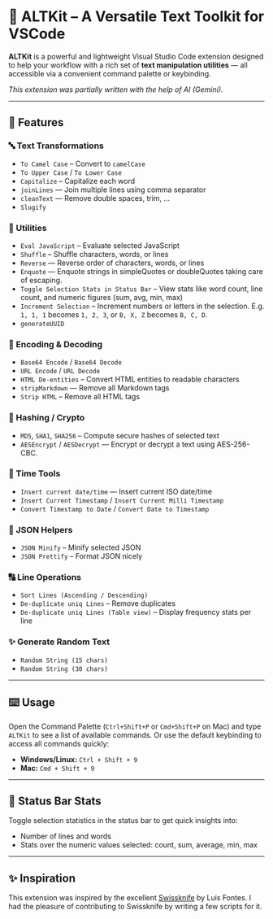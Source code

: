 # 🔧 ALTKit – A Versatile Text Toolkit for VSCode

**ALTKit** is a powerful and lightweight Visual Studio Code extension designed to help your workflow with a rich set of **text manipulation utilities** — all accessible via a convenient command palette or keybinding.

*This extension was partially written with the help of AI (Gemini).*

---

## 🚀 Features

### 🔤 Text Transformations
- `To Camel Case` – Convert to `camelCase`
- `To Upper Case` / `To Lower Case`
- `Capitalize` – Capitalize each word
- `joinLines` — Join multiple lines using comma separator
- `cleanText` — Remove double spaces, trim, …
- `Slugify`

### 🧠 Utilities
- `Eval JavaScript` – Evaluate selected JavaScript
- `Shuffle` – Shuffle characters, words, or lines
- `Reverse` — Reverse order of characters, words, or lines
- `Enquote` — Enquote strings in simpleQuotes or doubleQuotes taking care of escaping.
- `Toggle Selection Stats in Status Bar` – View stats like word count, line count, and numeric figures (sum, avg, min, max)
- `Increment Selection` – Increment numbers or letters in the selection. E.g. `1, 1, 1` becomes `1, 2, 3`, or `B, X, Z` becomes `B, C, D`.
- `generateUUID`

### 🔁 Encoding & Decoding
- `Base64 Encode` / `Base64 Decode`
- `URL Encode` / `URL Decode`
- `HTML De-entities` – Convert HTML entities to readable characters
- `stripMarkdown` — Remove all Markdown tags
- `Strip HTML` – Remove all HTML tags

### 🔐 Hashing / Crypto
- `MD5`, `SHA1`, `SHA256` – Compute secure hashes of selected text
- `AESEncrypt` / `AESDecrypt` — Encrypt or decrypt a text using AES-256-CBC.

### 📅 Time Tools
- `Insert current date/time` — Insert current ISO date/time
- `Insert Current Timestamp` / `Insert Current Milli Timestamp`
- `Convert Timestamp to Date` / `Convert Date to Timestamp`

### 📄 JSON Helpers
- `JSON Minify` – Minify selected JSON
- `JSON Prettify` – Format JSON nicely

### 🔠 Line Operations
- `Sort Lines (Ascending / Descending)`
- `De-duplicate uniq Lines` – Remove duplicates
- `De-duplicate uniq Lines (Table view)` – Display frequency stats per line

### ✨ Generate Random Text
- `Random String (15 chars)`
- `Random String (30 chars)`

---

## ⌨️ Usage

Open the Command Palette (`Ctrl+Shift+P` or `Cmd+Shift+P` on Mac) and type `ALTKit` to see a list of available commands.
Or use the default keybinding to access all commands quickly:

- **Windows/Linux:** `Ctrl + Shift + 9`
- **Mac:** `Cmd + Shift + 9`

---

## 📸 Status Bar Stats

Toggle selection statistics in the status bar to get quick insights into:
- Number of lines and words
- Stats over the numeric values selected: count, sum, average, min, max

---

## ✨ Inspiration

This extension was inspired by the excellent [Swissknife](https://marketplace.visualstudio.com/items?itemName=luisfontes19.vscode-swissknife) by Luis Fontes. I had the pleasure of contributing to Swissknife by writing a few scripts for it.
